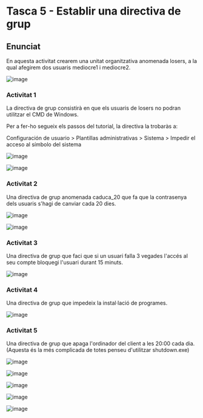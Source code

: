 # Tasca 5 - Establir una directiva de grup
## Enunciat

En aquesta activitat crearem una unitat organitzativa anomenada losers, a la qual afegirem dos usuaris mediocre1 i mediocre2.

![image](https://github.com/user-attachments/assets/b331ca95-4ce8-449a-9fe5-2fbf6888b406)

### Activitat 1

La directiva de grup consistirà en que els usuaris de losers no podran utilitzar el CMD de Windows.

Per a fer-ho segueix els passos del tutorial, la directiva la trobaràs a:

Configuración de usuario > Plantillas administrativas > Sistema > Impedir el acceso al símbolo del sistema

![image](https://github.com/user-attachments/assets/8b93c964-af68-4861-bdf0-cbeebb713e75)

![image](https://github.com/user-attachments/assets/2bde5e7f-0bdc-466d-af7e-cc3fadefcc5a)


### Activitat 2

Una directiva de grup anomenada caduca_20 que fa que la contrasenya dels usuaris s'hagi de canviar cada 20 dies.

![image](https://github.com/user-attachments/assets/03b99287-a7c3-48b7-898c-778d9793e22e)

![image](https://github.com/user-attachments/assets/39fd1f1b-4956-48a2-84cf-fbb34e0e9296)


### Activitat 3

Una directiva de grup que faci que si un usuari falla 3 vegades l'accés al seu compte bloquegi l'usuari durant 15 minuts.

![image](https://github.com/user-attachments/assets/329c80c1-0452-45a2-b97e-68dce8ce6fd6)



### Activitat 4

Una directiva de grup que impedeix la instal·lació de programes.

![image](https://github.com/user-attachments/assets/98fd9cdc-4354-4a70-9c19-0de505868bb3)


### Activitat 5

Una directiva de grup que apaga l'ordinador del client a les 20:00 cada dia. (Aquesta és la més complicada de totes penseu d'utilitzar shutdown.exe)

![image](https://github.com/user-attachments/assets/53fe56af-6385-414d-8885-08f24daf43dc)

![image](https://github.com/user-attachments/assets/b3d0bf03-3659-46fe-9888-0b357650952e)


![image](https://github.com/user-attachments/assets/4bd5f223-af3f-476d-ac30-c8a8212a29b5)

![image](https://github.com/user-attachments/assets/69cb146b-63c7-4d2d-80e0-53c759b045ef)

![image](https://github.com/user-attachments/assets/08c3585c-0c17-4e9d-849b-ee7958385cab)










